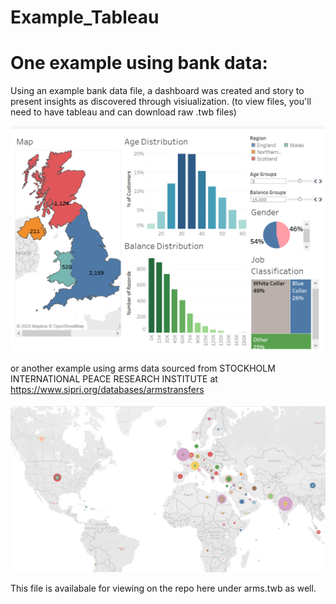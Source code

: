 # Example_Tableau

# One example using bank data:
Using an example bank data file, a dashboard was created and story to present insights as discovered through visiualization.
(to view files, you'll need to have tableau and can download raw .twb files)

![alt text](https://github.com/andiosika/Example_Tableau/blob/master/imgs/bankdash.PNG)

or another example using arms data sourced from STOCKHOLM INTERNATIONAL
PEACE RESEARCH INSTITUTE at https://www.sipri.org/databases/armstransfers



![alt text](https://github.com/andiosika/Example_Tableau/blob/master/imgs/whoboughtwhat.PNG)

This file is availabale for viewing on the repo here under arms.twb as well.
